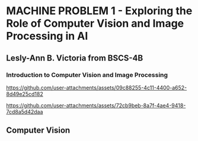 # **MACHINE PROBLEM 1 - Exploring the Role of Computer Vision and Image Processing in AI**

## **Lesly-Ann B. Victoria from BSCS-4B**

### Introduction to Computer Vision and Image Processing
https://github.com/user-attachments/assets/09c88255-4c11-4400-a652-8d49e25cd182

https://github.com/user-attachments/assets/72cb9beb-8a7f-4ae4-9418-7cd8a5d42daa

## **Computer Vision**

